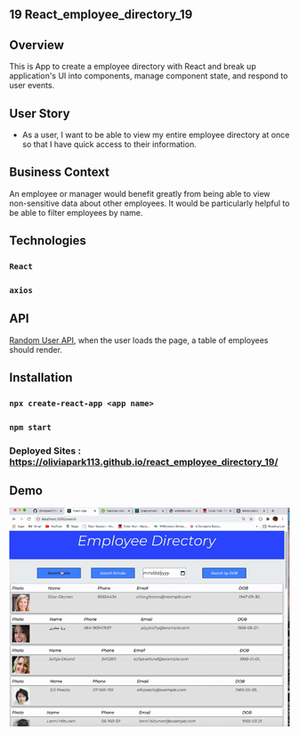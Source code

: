 ## 19 React_employee_directory_19

## Overview

This is App to create a employee directory with React and break up application's UI into components, manage component state, and respond to user events.

## User Story

* As a user, I want to be able to view my entire employee directory at once so that I have quick access to their information.

## Business Context

An employee or manager would benefit greatly from being able to view non-sensitive data about other employees. It would be particularly helpful to be able to filter employees by name.


## Technologies

### `React`
### `axios`


## API 

[Random User API](https://randomuser.me/), when the user loads the page, a table of employees should render.

## Installation

### `npx create-react-app <app name>` 

### `npm start`

### Deployed Sites : https://oliviapark113.github.io/react_employee_directory_19/

## Demo
![Demo](demo/demo-1.gif)

